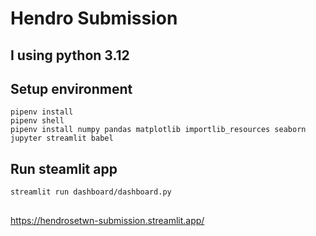 # Hendro Submission
## I using python 3.12

## Setup environment
```
pipenv install 
pipenv shell
pipenv install numpy pandas matplotlib importlib_resources seaborn jupyter streamlit babel

```

## Run steamlit app
```
streamlit run dashboard/dashboard.py
```

## 
https://hendrosetwn-submission.streamlit.app/